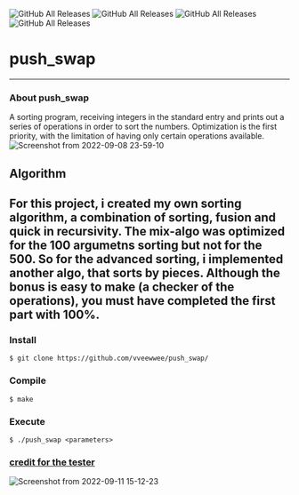 ![GitHub All Releases](https://img.shields.io/badge/score-86-green)
![GitHub All Releases](https://img.shields.io/badge/language-C-blue)
![GitHub All Releases](https://img.shields.io/badge/C-93.2-9cf)
![GitHub All Releases](https://img.shields.io/badge/Makefile-6.8-9cf)
# push_swap
---
### About push_swap 
A sorting program, receiving integers in the standard entry and prints out a series of operations in order to sort the numbers.
Optimization is the first priority, with the limitation of having only certain operations available.
![Screenshot from 2022-09-08 23-59-10](https://user-images.githubusercontent.com/71354759/189233399-bfe651d5-62cb-4d64-a232-79c671151878.png)

## Algorithm
For this project, i created my own sorting algorithm, a combination of sorting, fusion and quick in recursivity. The mix-algo was optimized for the 100 argumetns sorting but not for the 500. So for the advanced sorting, i implemented another algo, that sorts by pieces.
Although the bonus is easy to make (a checker of the operations), you must have completed the first part with 100%.
---
### Install
``` 
$ git clone https://github.com/vveewwee/push_swap/
```
### Compile
```
$ make
```
### Execute
```
$ ./push_swap <parameters>
```
### [credit for the tester](https://github.com/laisarena/push_swap_tester)

![Screenshot from 2022-09-11 15-12-23](https://user-images.githubusercontent.com/71354759/189529528-c2db06fa-7dd5-4c6d-a832-2ea16826ddd4.png)
